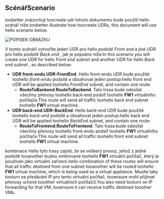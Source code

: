 ## <a name="scenario"></a><span data-ttu-id="4b197-101">Scénář</span><span class="sxs-lookup"><span data-stu-id="4b197-101">Scenario</span></span>
<span data-ttu-id="4b197-102">toobetter znázorňují toocreate udr tohoto dokumentu bude použití hello scénář níže.</span><span class="sxs-lookup"><span data-stu-id="4b197-102">toobetter illustrate how toocreate UDRs, this document will use hello scenario below.</span></span>

![POPISEK OBRÁZKU](./media/virtual-network-create-udr-scenario-include/figure1.png)

<span data-ttu-id="4b197-104">V tomto scénáři vytvoříte jeden UDR pro hello *podsítě Front end* a jiné UDR pro hello *podsítě Back end* , jak je popsáno níže:</span><span class="sxs-lookup"><span data-stu-id="4b197-104">In this scenario you will create one UDR for hello *Front end subnet* and another UDR for hello *Back end subnet* , as described below:</span></span> 

* <span data-ttu-id="4b197-105">**UDR front-endu**.</span><span class="sxs-lookup"><span data-stu-id="4b197-105">**UDR-FrontEnd**.</span></span> <span data-ttu-id="4b197-106">Hello front-endu UDR bude použité toohello *front-endu* podsítě a obsahovat jeden postup:</span><span class="sxs-lookup"><span data-stu-id="4b197-106">hello front end UDR will be applied toohello *FrontEnd* subnet, and contain one route:</span></span>    
  * <span data-ttu-id="4b197-107">**RouteToBackend**.</span><span class="sxs-lookup"><span data-stu-id="4b197-107">**RouteToBackend**.</span></span> <span data-ttu-id="4b197-108">Tato trasa bude odesílat všechny přenosy toohello back-end podsíť toohello **FW1** virtuálního počítače.</span><span class="sxs-lookup"><span data-stu-id="4b197-108">This route will send all traffic toohello back end subnet toohello **FW1** virtual machine.</span></span>
* <span data-ttu-id="4b197-109">**UDR back-end**.</span><span class="sxs-lookup"><span data-stu-id="4b197-109">**UDR-BackEnd**.</span></span> <span data-ttu-id="4b197-110">Hello back-end UDR bude použité toohello *back-end* podsítě a obsahovat jeden postup:</span><span class="sxs-lookup"><span data-stu-id="4b197-110">hello back end UDR will be applied toohello *BackEnd* subnet, and contain one route:</span></span>    
  * <span data-ttu-id="4b197-111">**RouteToFrontend**.</span><span class="sxs-lookup"><span data-stu-id="4b197-111">**RouteToFrontend**.</span></span> <span data-ttu-id="4b197-112">Tato trasa bude odesílat všechny přenosy toohello front-endu podsíť toohello **FW1** virtuálního počítače.</span><span class="sxs-lookup"><span data-stu-id="4b197-112">This route will send all traffic toohello front end subnet toohello **FW1** virtual machine.</span></span>

<span data-ttu-id="4b197-113">kombinace Hello tyto trasy zajistí, že se veškerý provoz, jehož z jedné podsítě tooanother budou směrované toohello **FW1** virtuální počítač, který je používán jako virtuální zařízení.</span><span class="sxs-lookup"><span data-stu-id="4b197-113">hello combination of these routes will ensure that all traffic destined from one subnet tooanother will be routed toohello **FW1** virtual machine, which is being used as a virtual appliance.</span></span> <span data-ttu-id="4b197-114">Musíte taky tooturn na předávání IP pro tento virtuální počítač, tooensure mohl přijímat přenosy určené tooother virtuálních počítačů.</span><span class="sxs-lookup"><span data-stu-id="4b197-114">You also need tooturn on IP forwarding for that VM, tooensure it can receive traffic destined tooother VMs.</span></span>

